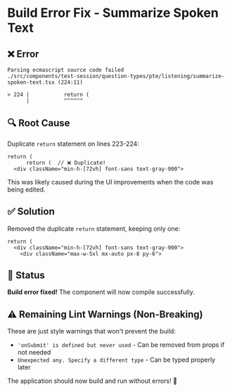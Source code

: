 # Build Error Fix - Summarize Spoken Text

## ❌ Error

```
Parsing ecmascript source code failed
./src/components/test-session/question-types/pte/listening/summarize-spoken-text.tsx (224:11)

> 224 |           return (
      |           ^^^^^^
```

## 🔍 Root Cause

Duplicate `return` statement on lines 223-224:

```tsx
return (
      return (  // ❌ Duplicate!
  <div className="min-h-[72vh] font-sans text-gray-900">
```

This was likely caused during the UI improvements when the code was being edited.

## ✅ Solution

Removed the duplicate `return` statement, keeping only one:

```tsx
return (
  <div className="min-h-[72vh] font-sans text-gray-900">
    <div className="max-w-5xl mx-auto px-8 py-6">
```

## 🎉 Status

**Build error fixed!** The component will now compile successfully.

## ⚠️ Remaining Lint Warnings (Non-Breaking)

These are just style warnings that won't prevent the build:

- `'onSubmit' is defined but never used` - Can be removed from props if not needed
- `Unexpected any. Specify a different type` - Can be typed properly later

The application should now build and run without errors! 🚀
